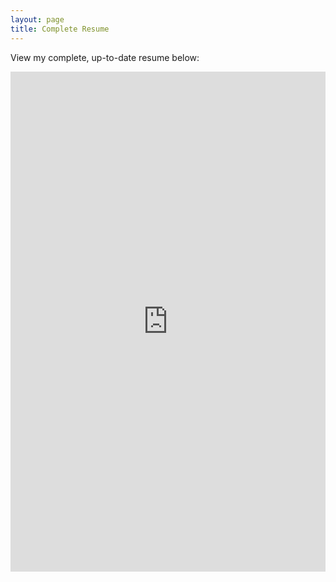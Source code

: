 ```yaml
---
layout: page
title: Complete Resume
---
```



View my complete, up-to-date resume below:
<br>

<iframe src="https://docs.google.com/document/d/1SJ7gw99HImcnI__v7PT5dvzfPJgVEziFQiP8-_k9BCg/edit?usp=sharing&embedded=true" width="100%" height="800px" frameborder="0" scrolling="yes">
</iframe>